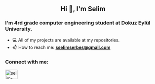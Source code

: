 <h2 align="center">Hi 👋, I'm Selim</h2>

<h3>I'm 4rd grade computer engineering student at Dokuz Eylül University.</h3>

- 💻 All of my projects are available at my repositories.
- 📫 How to reach me: **sselimserbes@gmail.com**

<h3 align="left">Connect with me:</h3>
<p align="left">
<a href="https://www.linkedin.com/in/selimserbes/" target="blank"><img align="center" src="https://cdn.jsdelivr.net/npm/simple-icons@5.2.0/icons/linkedin.svg" alt="selim-serbes/" height="30" width="40" /></a>
</p>
